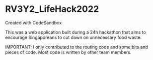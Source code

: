 # RV3Y2_LifeHack2022
Created with CodeSandbox <br>

This was a web application built during a 24h hackathon that aims to encourage Singaporeans to cut down on unnecessary food waste. <br>

IMPORTANT: I only contributed to the routing code and some bits and pieces of code. Most code is written by other team members.
